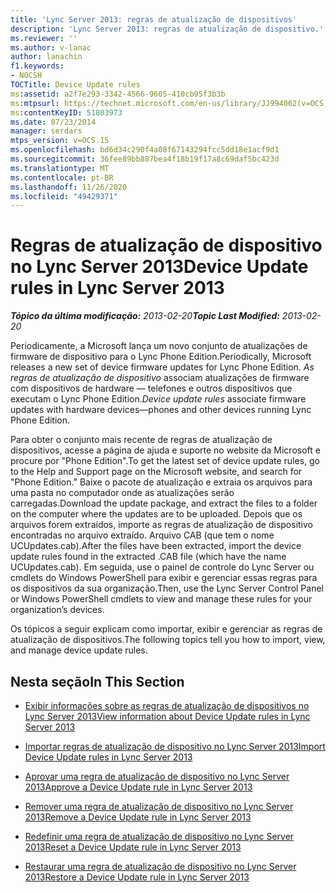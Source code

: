 ```yaml
---
title: 'Lync Server 2013: regras de atualização de dispositivos'
description: 'Lync Server 2013: regras de atualização de dispositivo.'
ms.reviewer: ''
ms.author: v-lanac
author: lanachin
f1.keywords:
- NOCSH
TOCTitle: Device Update rules
ms:assetid: a2f7e293-3342-4566-9605-410cb95f3b3b
ms:mtpsurl: https://technet.microsoft.com/en-us/library/JJ994062(v=OCS.15)
ms:contentKeyID: 51803973
ms.date: 07/23/2014
manager: serdars
mtps_version: v=OCS.15
ms.openlocfilehash: bd6d34c290f4a08f67143294fcc5dd18e1acf9d1
ms.sourcegitcommit: 36fee89bb887bea4f18b19f17a8c69daf5bc423d
ms.translationtype: MT
ms.contentlocale: pt-BR
ms.lasthandoff: 11/26/2020
ms.locfileid: "49429371"
---
```

# <a name="device-update-rules-in-lync-server-2013"></a><span data-ttu-id="9b24e-103">Regras de atualização de dispositivo no Lync Server 2013</span><span class="sxs-lookup"><span data-stu-id="9b24e-103">Device Update rules in Lync Server 2013</span></span>

<div data-xmlns="http://www.w3.org/1999/xhtml">

<div class="topic" data-xmlns="http://www.w3.org/1999/xhtml" data-msxsl="urn:schemas-microsoft-com:xslt" data-cs="https://msdn.microsoft.com/">

<div data-asp="https://msdn2.microsoft.com/asp">



</div>

<div id="mainSection">

<div id="mainBody"><span data-ttu-id="9b24e-104">

<span> </span></span><span class="sxs-lookup"><span data-stu-id="9b24e-104">

<span> </span></span></span>

<span data-ttu-id="9b24e-105">_**Tópico da última modificação:** 2013-02-20_</span><span class="sxs-lookup"><span data-stu-id="9b24e-105">_**Topic Last Modified:** 2013-02-20_</span></span>

<span data-ttu-id="9b24e-106">Periodicamente, a Microsoft lança um novo conjunto de atualizações de firmware de dispositivo para o Lync Phone Edition.</span><span class="sxs-lookup"><span data-stu-id="9b24e-106">Periodically, Microsoft releases a new set of device firmware updates for Lync Phone Edition.</span></span> <span data-ttu-id="9b24e-107">*As regras de atualização de dispositivo* associam atualizações de firmware com dispositivos de hardware — telefones e outros dispositivos que executam o Lync Phone Edition.</span><span class="sxs-lookup"><span data-stu-id="9b24e-107">*Device update rules* associate firmware updates with hardware devices—phones and other devices running Lync Phone Edition.</span></span>

<span data-ttu-id="9b24e-108">Para obter o conjunto mais recente de regras de atualização de dispositivos, acesse a página de ajuda e suporte no website da Microsoft e procure por "Phone Edition".</span><span class="sxs-lookup"><span data-stu-id="9b24e-108">To get the latest set of device update rules, go to the Help and Support page on the Microsoft website, and search for "Phone Edition."</span></span> <span data-ttu-id="9b24e-109">Baixe o pacote de atualização e extraia os arquivos para uma pasta no computador onde as atualizações serão carregadas.</span><span class="sxs-lookup"><span data-stu-id="9b24e-109">Download the update package, and extract the files to a folder on the computer where the updates are to be uploaded.</span></span> <span data-ttu-id="9b24e-110">Depois que os arquivos forem extraídos, importe as regras de atualização de dispositivo encontradas no arquivo extraído. Arquivo CAB (que tem o nome UCUpdates.cab).</span><span class="sxs-lookup"><span data-stu-id="9b24e-110">After the files have been extracted, import the device update rules found in the extracted .CAB file (which have the name UCUpdates.cab).</span></span> <span data-ttu-id="9b24e-111">Em seguida, use o painel de controle do Lync Server ou cmdlets do Windows PowerShell para exibir e gerenciar essas regras para os dispositivos da sua organização.</span><span class="sxs-lookup"><span data-stu-id="9b24e-111">Then, use the Lync Server Control Panel or Windows PowerShell cmdlets to view and manage these rules for your organization’s devices.</span></span>

<span data-ttu-id="9b24e-112">Os tópicos a seguir explicam como importar, exibir e gerenciar as regras de atualização de dispositivos.</span><span class="sxs-lookup"><span data-stu-id="9b24e-112">The following topics tell you how to import, view, and manage device update rules.</span></span>

<div>

## <a name="in-this-section"></a><span data-ttu-id="9b24e-113">Nesta seção</span><span class="sxs-lookup"><span data-stu-id="9b24e-113">In This Section</span></span>

  - [<span data-ttu-id="9b24e-114">Exibir informações sobre as regras de atualização de dispositivos no Lync Server 2013</span><span class="sxs-lookup"><span data-stu-id="9b24e-114">View information about Device Update rules in Lync Server 2013</span></span>](lync-server-2013-view-information-about-device-update-rules.md)

  - [<span data-ttu-id="9b24e-115">Importar regras de atualização de dispositivo no Lync Server 2013</span><span class="sxs-lookup"><span data-stu-id="9b24e-115">Import Device Update rules in Lync Server 2013</span></span>](lync-server-2013-import-device-update-rules.md)

  - [<span data-ttu-id="9b24e-116">Aprovar uma regra de atualização de dispositivo no Lync Server 2013</span><span class="sxs-lookup"><span data-stu-id="9b24e-116">Approve a Device Update rule in Lync Server 2013</span></span>](lync-server-2013-approve-a-device-update-rule.md)

  - [<span data-ttu-id="9b24e-117">Remover uma regra de atualização de dispositivo no Lync Server 2013</span><span class="sxs-lookup"><span data-stu-id="9b24e-117">Remove a Device Update rule in Lync Server 2013</span></span>](lync-server-2013-remove-a-device-update-rule.md)

  - [<span data-ttu-id="9b24e-118">Redefinir uma regra de atualização de dispositivo no Lync Server 2013</span><span class="sxs-lookup"><span data-stu-id="9b24e-118">Reset a Device Update rule in Lync Server 2013</span></span>](lync-server-2013-reset-a-device-update-rule.md)

  - [<span data-ttu-id="9b24e-119">Restaurar uma regra de atualização de dispositivo no Lync Server 2013</span><span class="sxs-lookup"><span data-stu-id="9b24e-119">Restore a Device Update rule in Lync Server 2013</span></span>](lync-server-2013-restore-a-device-update-rule.md)

<span data-ttu-id="9b24e-120"></div>

</div>

<span> </span>

</div>

</div>

</span><span class="sxs-lookup"><span data-stu-id="9b24e-120"></div>

</div>

<span> </span>

</div>

</div>

</span></span></div>

